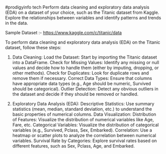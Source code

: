 #prodigyinfo tech
Perform data cleaning and exploratory data analysis (EDA) on a dataset of your choice, such as the Titanic dataset from Kaggle. Explore the relationships between variables and identify patterns and trends in the data.

Sample Dataset :- https://www.kaggle.com/c/titanic/data


To perform data cleaning and exploratory data analysis (EDA) on the Titanic dataset, follow these steps:

1. Data Cleaning:
Load the Dataset: Start by importing the Titanic dataset into a DataFrame.
Check for Missing Values: Identify any missing or null values and decide how to handle them (either by imputing, dropping, or other methods).
Check for Duplicates: Look for duplicate rows and remove them if necessary.
Correct Data Types: Ensure that columns have appropriate data types (e.g., Age should be numeric, Survived should be categorical).
Outlier Detection: Detect any obvious outliers in the dataset and decide if they should be removed or handled.

2. Exploratory Data Analysis (EDA):
Descriptive Statistics: Use summary statistics (mean, median, standard deviation, etc.) to understand the basic properties of numerical columns.
Data Visualization:
Distribution of Features: Visualize the distribution of numerical variables like Age, Fare, etc.
Categorical Variables: Visualize the distribution of categorical variables (e.g., Survived, Pclass, Sex, Embarked).
Correlation: Use a heatmap or scatter plots to analyze the correlation between numerical variables.
Survival Rate by Categories: Explore survival rates based on different features, such as Sex, Pclass, Age, and Embarked.
